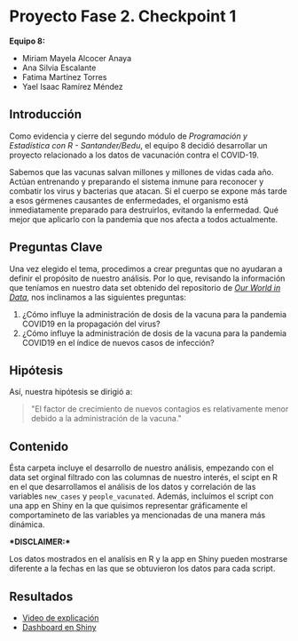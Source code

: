 # Proyecto Fase 2. Checkpoint 1

__Equipo 8:__
- Miriam Mayela Alcocer Anaya
- Ana Silvia Escalante
- Fatima Martínez Torres
- Yael Isaac Ramírez Méndez

## Introducción
Como evidencia y cierre del segundo módulo de _Programación y Estadística con R - Santander/Bedu_, el equipo 8 decidió desarrollar un proyecto relacionado a los datos de vacunación contra el COVID-19.

Sabemos que las vacunas salvan millones y millones de vidas cada año. Actúan entrenando y preparando el sistema inmune para reconocer y combatir los virus y bacterias que atacan. Si el cuerpo se expone más tarde a esos gérmenes causantes de enfermedades, el organismo está inmediatamente preparado para destruirlos, evitando la enfermedad. Qué mejor que aplicarlo con la pandemia que nos afecta a todos actualmente.

## Preguntas Clave
Una vez elegido el tema, procedimos a crear preguntas que no ayudaran a definir el propósito de nuestro análisis. Por lo que, revisando la información que teníamos en nuestro data set obtenido del repositorio de [_Our World in Data_](https://github.com/owid/covid-19-data/tree/master/public/data), nos inclinamos a las siguientes preguntas:

1. ¿Cómo influye la administración de dosis de la vacuna para la pandemia COVID19 en la propagación del virus?
2. ¿Cómo influye la administración de dosis de la vacuna para la pandemia COVID19 en el índice de nuevos casos de infección?

## Hipótesis
Así, nuestra hipótesis se dirigió a:

> "El factor de crecimiento de nuevos contagios es relativamente menor debido a la administración de la vacuna."

## Contenido
Ésta carpeta incluye el desarrollo de nuestro análisis, empezando con el data set orginal filtrado con las columnas de nuestro interés, el scipt en R en el que desarrollamos el análisis de los datos y correlación de las variables `new_cases` y `people_vacunated`. Además, incluímos el script con una app en Shiny en la que quisimos representar gráficamente el comportamineto de las variables ya mencionadas de una manera más dinámica.

**\*DISCLAIMER:\***

Los datos mostrados en el analísis en R y la app en Shiny pueden mostrarse diferente a la fechas en las que se obtuvieron los datos para cada script.

## Resultados
* [Video de explicación]()
* [Dashboard en Shiny]()
